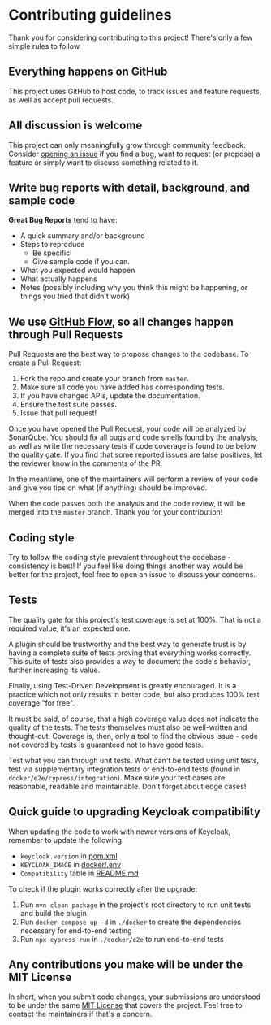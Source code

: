 # Contributing guidelines

Thank you for considering contributing to this project! There's only a few simple rules to follow.

## Everything happens on GitHub
This project uses GitHub to host code, to track issues and feature requests, as well as accept pull requests.

## All discussion is welcome

This project can only meaningfully grow through community feedback.
Consider [opening an issue](https://GitHub.com/daniel-frak/keycloak-user-migration/issues/new/choose) if you find a bug,
want to request (or propose) a feature or simply want to discuss something related to it.

## Write bug reports with detail, background, and sample code

**Great Bug Reports** tend to have:

- A quick summary and/or background
- Steps to reproduce
    - Be specific!
    - Give sample code if you can.
- What you expected would happen
- What actually happens
- Notes (possibly including why you think this might be happening, or things you tried that didn't work)

## We use [GitHub Flow](https://guides.GitHub.com/introduction/flow/index.html), so all changes happen through Pull Requests

Pull Requests are the best way to propose changes to the codebase.
To create a Pull Request:

1. Fork the repo and create your branch from `master`.
2. Make sure all code you have added has corresponding tests.
3. If you have changed APIs, update the documentation.
4. Ensure the test suite passes.
5. Issue that pull request!

Once you have opened the Pull Request, your code will be analyzed by SonarQube.
You should fix all bugs and code smells found by the analysis, as well as write the necessary tests if code coverage
is found to be below the quality gate. If you find that some reported issues are false positives, let the
reviewer know in the comments of the PR.

In the meantime, one of the maintainers will perform a review of your code and give you tips on what (if anything)
should be improved.

When the code passes both the analysis and the code review, it will be merged into the `master` branch.
Thank you for your contribution!

## Coding style

Try to follow the coding style prevalent throughout the codebase - consistency is best!
If you feel like doing things another way would be better for the project, feel free to open an issue to discuss your
concerns.

## Tests

The quality gate for this project's test coverage is set at 100%. That is not a required value, it's an expected one.

A plugin should be trustworthy and the best way to generate trust is by having a complete suite of tests
proving that everything works correctly. This suite of tests also provides a way to document the code's behavior,
further increasing its value.

Finally, using Test-Driven Development is greatly encouraged. It is a practice which not only results in better code,
but also produces 100% test coverage "for free".

It must be said, of course, that a high coverage value does not indicate the quality of the tests.
The tests themselves must also be well-written and thought-out.
Coverage is, then, only a tool to find the obvious issue - code not covered by tests is guaranteed not to have good
tests.

Test what you can through unit tests. What can't be tested using unit tests, test via supplementary integration tests
or end-to-end tests (found in `docker/e2e/cypress/integration`).
Make sure your test cases are reasonable, readable and maintainable. Don't forget about edge cases!

## Quick guide to upgrading Keycloak compatibility

When updating the code to work with newer versions of Keycloak, remember to update the following:
* `keycloak.version` in [pom.xml](pom.xml)
* `KEYCLOAK_IMAGE` in [docker/.env](docker/.env)
* `Compatibility` table in [README.md](README.md)

To check if the plugin works correctly after the upgrade:
1) Run `mvn clean package` in the project's root directory to run unit tests and build the plugin
2) Run `docker-compose up -d` in `./docker` to create the dependencies necessary for end-to-end testing
3) Run `npx cypress run` in `./docker/e2e` to run end-to-end tests

## Any contributions you make will be under the MIT License
In short, when you submit code changes, your submissions are understood to be under the same
[MIT License](https://choosealicense.com/licenses/mit/) that covers the project.
Feel free to contact the maintainers if that's a concern.